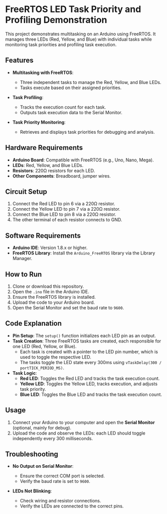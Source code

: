 # FreeRTOS LED Task Priority and Profiling Demonstration

This project demonstrates multitasking on an Arduino using FreeRTOS. It manages three LEDs (Red, Yellow, and Blue) with individual tasks while monitoring task priorities and profiling task execution.

## Features

- **Multitasking with FreeRTOS**:
  - Three independent tasks to manage the Red, Yellow, and Blue LEDs.
  - Tasks execute based on their assigned priorities.
  
- **Task Profiling**:
  - Tracks the execution count for each task.
  - Outputs task execution data to the Serial Monitor.
  
- **Task Priority Monitoring**:
  - Retrieves and displays task priorities for debugging and analysis.

## Hardware Requirements

- **Arduino Board**: Compatible with FreeRTOS (e.g., Uno, Nano, Mega).
- **LEDs**: Red, Yellow, and Blue LEDs.
- **Resistors**: 220Ω resistors for each LED.
- **Other Components**: Breadboard, jumper wires.

## Circuit Setup

1. Connect the Red LED to pin 6 via a 220Ω resistor.
2. Connect the Yellow LED to pin 7 via a 220Ω resistor.
3. Connect the Blue LED to pin 8 via a 220Ω resistor.
4. The other terminal of each resistor connects to GND.

## Software Requirements

- **Arduino IDE**: Version 1.8.x or higher.
- **FreeRTOS Library**: Install the `Arduino_FreeRTOS` library via the Library Manager.

## How to Run

1. Clone or download this repository.
2. Open the `.ino` file in the Arduino IDE.
3. Ensure the FreeRTOS library is installed.
4. Upload the code to your Arduino board.
5. Open the Serial Monitor and set the baud rate to `9600`.

## Code Explanation

- **Pin Setup**: The `setup()` function initializes each LED pin as an output.
- **Task Creation**: Three FreeRTOS tasks are created, each responsible for one LED (Red, Yellow, or Blue).
  - Each task is created with a pointer to the LED pin number, which is used to toggle the respective LED.
  - The tasks toggle the LED state every 300ms using `vTaskDelay(300 / portTICK_PERIOD_MS)`.
- **Task Logic**: 
  - **Red LED**: Toggles the Red LED and tracks the task execution count.
  - **Yellow LED**: Toggles the Yellow LED, tracks execution, and adjusts task priority.
  - **Blue LED**: Toggles the Blue LED and tracks the task execution count.

## Usage

1. Connect your Arduino to your computer and open the **Serial Monitor** (optional, mainly for debug).
2. Upload the code and observe the LEDs: each LED should toggle independently every 300 milliseconds.

## Troubleshooting

- **No Output on Serial Monitor**:
  - Ensure the correct COM port is selected.
  - Verify the baud rate is set to `9600`.
  
- **LEDs Not Blinking**:
  - Check wiring and resistor connections.
  - Verify the LEDs are connected to the correct pins.

